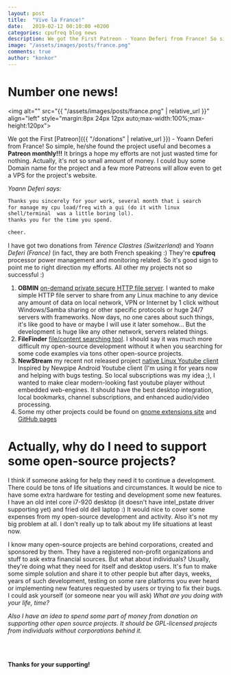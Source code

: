 ```yaml
---
layout: post
title:  "Vive la France!"
date:   2019-02-12 00:10:00 +0200
categories: cpufreq blog news
description: We got the First Patreon - Yoann Deferi from France! So simple, he found the project useful and becomes a Patreon monthly!!! It brings a hope my efforts are not just wasted time for nothing. Actually, it's not so small amount of money. I could buy some Domain name for the project and a few more Patreons will allow even to get a VPS for the project's website.
image: "/assets/images/posts/france.png"
comments: true
author: "konkor"
---
```


# Number one news!
<img alt="" src="{{ "/assets/images/posts/france.png" | relative_url }}" align="left" style="margin:8px 24px 12px auto;max-width:100%;max-height:120px">

We got the First [Patreon]({{ "/donations" | relative_url }}) - Yoann Deferi from France! So simple, he/she found the project useful and becomes a **Patreon monthly!!!** It brings a hope my efforts are not just wasted time for nothing. Actually, it's not so small amount of money. I could buy some Domain name for the project and a few more Patreons will allow even to get a VPS for the project's website.

_Yoann Deferi says:_
```txt
Thanks you sincerely for your work, several month that i search
for manage my cpu load/freq with a gui (do it with linux
shell/terminal  was a little boring lol).
thanks you for the time you spend.

cheer.
```

I have got two donations from _Térence Clastres (Switzerland)_ and _Yoann Deferi (France)_ (in fact, they are both French speaking :) They're **cpufreq** processor power management and monitoring related. So it's good sign to point me to right direction my efforts. All other my projects not so successful :)

1. **OBMIN** [on-demand private secure HTTP file server](https://obmin.github.io/). I wanted to make simple HTTP file server to share from any Linux machine to any device any amount of data on local network, VPN or Internet by 1 click without Windows/Samba sharing or other specific protocols or huge 24/7 servers with frameworks. Now days, no one cares about such things, it's like good to have or maybe I will use it later somehow... But the development is huge like any other network, servers related things.
2. **FileFinder** [file/content searching tool](https://github.com/konkor/filefinder). I should say it was much more difficult my open-source development without it when you searching for some code examples via tons other open-source projects.
3. **NewStream** my recent not released project [native Linux Youtube client](https://github.com/konkor/newstream) Inspired by Newpipe Android Youtube client (I'm using it for years now and helping with bugs testing. So local subscriptions was my idea ;), I wanted to make clear modern-looking fast youtube player without embedded web-engines. It should have the best desktop integration, local bookmarks, channel subscriptions, and enhanced audio/video processing.
4. Some my other projects could be found on [gnome extensions site](https://extensions.gnome.org/accounts/profile/konkor) and [GitHub pages](https://github.com/konkor)


# Actually, why do I need to support some open-source projects?

I think if someone asking for help they need it to continue a development. There could be tons of life situations and circumstances. It would be nice to have some extra hardware for testing and development some new features. I have an old intel core i7-920 desktop (it doesn't have intel_pstate driver supporting yet) and fried old dell laptop :) It would nice to cover some expenses from my open-source development and activity. Also it's not my big problem at all. I don't really up to talk about my life situations at least now.

I know many open-source projects are behind corporations, created and sponsored by them. They have a registered non-profit organizations and stuff to ask extra financial sources. But what about individuals? Usually, they're doing what they need for itself and desktop users. It's fun to make some simple solution and share it to other people but after days, weeks, years of such development, testing on some rare platforms you ever heard or implementing new features requested by users or trying to fix their bugs. I could ask yourself (or someone near you will ask) _What are you doing with your life, time?_

_Also I have an idea to spend some part of money from donation on supporting other open source projects. It should be GPL-licensed projects from individuals without corporations behind it._

<br><br>

**Thanks for your supporting!**
